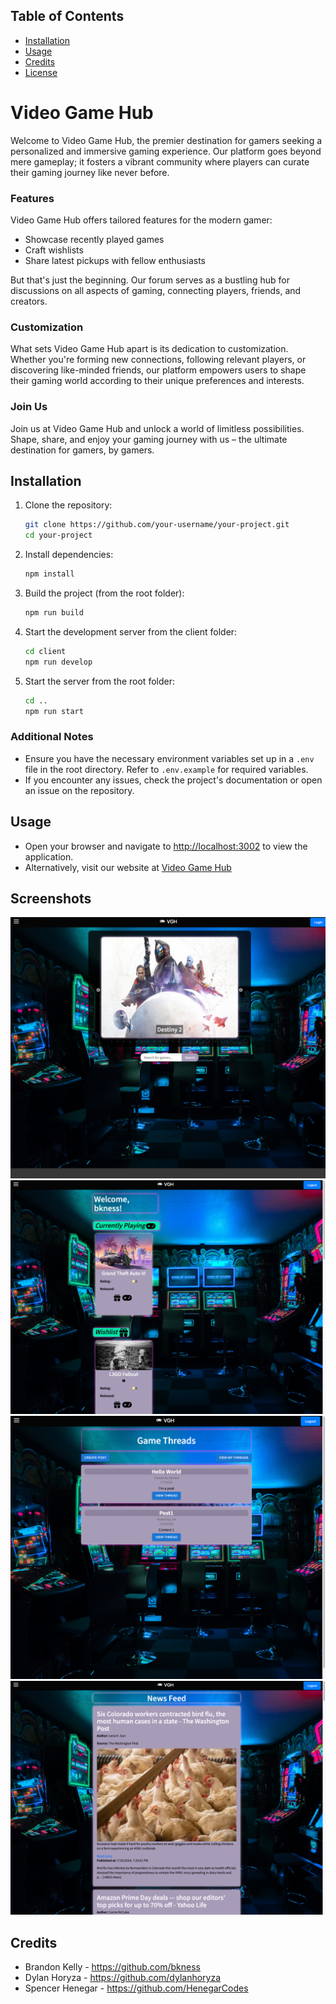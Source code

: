 ## Table of Contents

- [Installation](#installation)
- [Usage](#usage)
- [Credits](#credits)
- [License](#license)

# Video Game Hub

Welcome to Video Game Hub, the premier destination for gamers seeking a personalized and immersive gaming experience. Our platform goes beyond mere gameplay; it fosters a vibrant community where players can curate their gaming journey like never before.

### Features

Video Game Hub offers tailored features for the modern gamer:

- Showcase recently played games
- Craft wishlists
- Share latest pickups with fellow enthusiasts

But that's just the beginning. Our forum serves as a bustling hub for discussions on all aspects of gaming, connecting players, friends, and creators.

### Customization

What sets Video Game Hub apart is its dedication to customization. Whether you're forming new connections, following relevant players, or discovering like-minded friends, our platform empowers users to shape their gaming world according to their unique preferences and interests.

### Join Us

Join us at Video Game Hub and unlock a world of limitless possibilities. Shape, share, and enjoy your gaming journey with us – the ultimate destination for gamers, by gamers.

## Installation

1. Clone the repository:

   ```sh
   git clone https://github.com/your-username/your-project.git
   cd your-project
   ```

2. Install dependencies:

   ```sh
   npm install
   ```

3. Build the project (from the root folder):

   ```sh
   npm run build
   ```

4. Start the development server from the client folder:

   ```sh
   cd client
   npm run develop
   ```

5. Start the server from the root folder:

   ```sh
   cd ..
   npm run start
   ```

### Additional Notes

- Ensure you have the necessary environment variables set up in a `.env` file in the root directory. Refer to `.env.example` for required variables.
- If you encounter any issues, check the project's documentation or open an issue on the repository.

## Usage

- Open your browser and navigate to [http://localhost:3002](http://localhost:3002) to view the application.
- Alternatively, visit our website at [Video Game Hub](https://video-gaming-hub.onrender.com/)

## Screenshots

![VGH](client/src/assets/readme-ss.png)
![VGH](client/src/assets/readme-ss1.png)
![VGH](client/src/assets/readme-ss2.png)
![VGH](client/src/assets/readme-ss3.png)

## Credits

- Brandon Kelly - https://github.com/bkness
- Dylan Horyza - https://github.com/dylanhoryza
- Spencer Henegar - https://github.com/HenegarCodes
